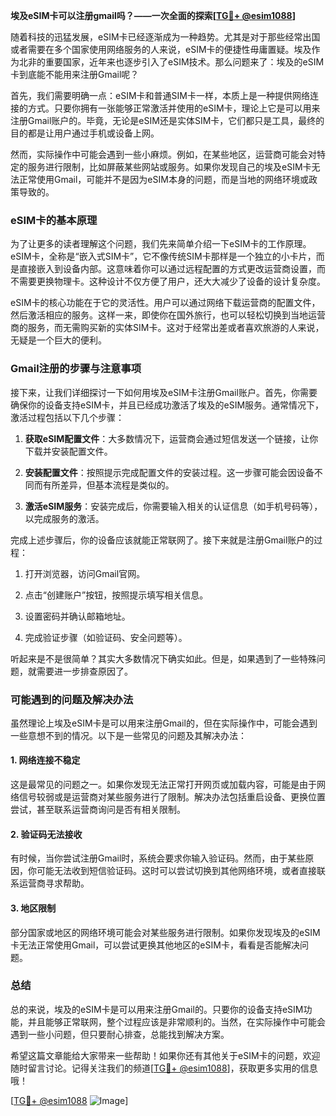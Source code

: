 **埃及eSIM卡可以注册gmail吗？——一次全面的探索[[TG💪+ @esim1088](https://t.me/s/esim1088)]**

随着科技的迅猛发展，eSIM卡已经逐渐成为一种趋势。尤其是对于那些经常出国或者需要在多个国家使用网络服务的人来说，eSIM卡的便捷性毋庸置疑。埃及作为北非的重要国家，近年来也逐步引入了eSIM技术。那么问题来了：埃及的eSIM卡到底能不能用来注册Gmail呢？

首先，我们需要明确一点：eSIM卡和普通SIM卡一样，本质上是一种提供网络连接的方式。只要你拥有一张能够正常激活并使用的eSIM卡，理论上它是可以用来注册Gmail账户的。毕竟，无论是eSIM还是实体SIM卡，它们都只是工具，最终的目的都是让用户通过手机或设备上网。

然而，实际操作中可能会遇到一些小麻烦。例如，在某些地区，运营商可能会对特定的服务进行限制，比如屏蔽某些网站或服务。如果你发现自己的埃及eSIM卡无法正常使用Gmail，可能并不是因为eSIM本身的问题，而是当地的网络环境或政策导致的。

### eSIM卡的基本原理

为了让更多的读者理解这个问题，我们先来简单介绍一下eSIM卡的工作原理。eSIM卡，全称是“嵌入式SIM卡”，它不像传统SIM卡那样是一个独立的小卡片，而是直接嵌入到设备内部。这意味着你可以通过远程配置的方式更改运营商设置，而不需要更换物理卡。这种设计不仅方便了用户，还大大减少了设备的设计复杂度。

eSIM卡的核心功能在于它的灵活性。用户可以通过网络下载运营商的配置文件，然后激活相应的服务。这样一来，即使你在国外旅行，也可以轻松切换到当地运营商的服务，而无需购买新的实体SIM卡。这对于经常出差或者喜欢旅游的人来说，无疑是一个巨大的便利。

### Gmail注册的步骤与注意事项

接下来，让我们详细探讨一下如何用埃及eSIM卡注册Gmail账户。首先，你需要确保你的设备支持eSIM卡，并且已经成功激活了埃及的eSIM服务。通常情况下，激活过程包括以下几个步骤：

1. **获取eSIM配置文件**：大多数情况下，运营商会通过短信发送一个链接，让你下载并安装配置文件。
   
2. **安装配置文件**：按照提示完成配置文件的安装过程。这一步骤可能会因设备不同而有所差异，但基本流程是类似的。

3. **激活eSIM服务**：安装完成后，你需要输入相关的认证信息（如手机号码等），以完成服务的激活。

完成上述步骤后，你的设备应该就能正常联网了。接下来就是注册Gmail账户的过程：

1. 打开浏览器，访问Gmail官网。
   
2. 点击“创建账户”按钮，按照提示填写相关信息。

3. 设置密码并确认邮箱地址。

4. 完成验证步骤（如验证码、安全问题等）。

听起来是不是很简单？其实大多数情况下确实如此。但是，如果遇到了一些特殊问题，就需要进一步排查原因了。

### 可能遇到的问题及解决办法

虽然理论上埃及eSIM卡是可以用来注册Gmail的，但在实际操作中，可能会遇到一些意想不到的情况。以下是一些常见的问题及其解决办法：

#### 1. 网络连接不稳定

这是最常见的问题之一。如果你发现无法正常打开网页或加载内容，可能是由于网络信号较弱或是运营商对某些服务进行了限制。解决办法包括重启设备、更换位置尝试，甚至联系运营商询问是否有相关限制。

#### 2. 验证码无法接收

有时候，当你尝试注册Gmail时，系统会要求你输入验证码。然而，由于某些原因，你可能无法收到短信验证码。这时可以尝试切换到其他网络环境，或者直接联系运营商寻求帮助。

#### 3. 地区限制

部分国家或地区的网络环境可能会对某些服务进行限制。如果你发现埃及的eSIM卡无法正常使用Gmail，可以尝试更换其他地区的eSIM卡，看看是否能解决问题。

### 总结

总的来说，埃及的eSIM卡是可以用来注册Gmail的。只要你的设备支持eSIM功能，并且能够正常联网，整个过程应该是非常顺利的。当然，在实际操作中可能会遇到一些小问题，但只要耐心排查，总能找到解决方案。

希望这篇文章能给大家带来一些帮助！如果你还有其他关于eSIM卡的问题，欢迎随时留言讨论。记得关注我们的频道[[TG💪+ @esim1088](https://t.me/s/esim1088)]，获取更多实用的信息哦！

[[TG💪+ @esim1088](https://t.me/s/esim1088) ![Image](https://i.postimg.cc/4NQfJmqS/Snipaste-2025-05-13-00-14-12.png)]